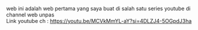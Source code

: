 web ini adalah web pertama yang saya buat di salah satu series youtube di channel web unpas
<br/>
Link youtube ch : https://youtu.be/MCVkMmYL-aY?si=4DLZJ4-5OGpdJ3ha
